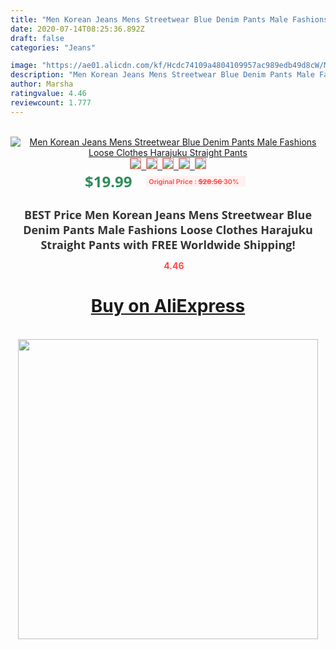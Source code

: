 ```yaml
---
title: "Men Korean Jeans Mens Streetwear Blue Denim Pants Male Fashions Loose Clothes Harajuku Straight Pants"
date: 2020-07-14T08:25:36.892Z
draft: false
categories: "Jeans"

image: "https://ae01.alicdn.com/kf/Hcdc74109a4804109957ac989edb49d8cW/Men-Korean-Jeans-Mens-Streetwear-Blue-Denim-Pants-Male-Fashions-Loose-Clothes-Harajuku-Straight-Pants.jpg"
description: "Men Korean Jeans Mens Streetwear Blue Denim Pants Male Fashions Loose Clothes Harajuku Straight Pants"
author: Marsha
ratingvalue: 4.46
reviewcount: 1.777
---
```

<br>
<div style="text-align: center;">
<a href="https://s.click.aliexpress.com/e/_ASNox3" target="_blank" rel="nofollow noopener noreferrer"><img alt="Men Korean Jeans Mens Streetwear Blue Denim Pants Male Fashions Loose Clothes Harajuku Straight Pants" class="magnifier-image" src="https://ae01.alicdn.com/kf/Hcdc74109a4804109957ac989edb49d8cW/Men-Korean-Jeans-Mens-Streetwear-Blue-Denim-Pants-Male-Fashions-Loose-Clothes-Harajuku-Straight-Pants.jpg_640x640.jpg">
<br>
<img style="border:1px solid salmon" src="https://ae01.alicdn.com/kf/Hcdc74109a4804109957ac989edb49d8cW/Men-Korean-Jeans-Mens-Streetwear-Blue-Denim-Pants-Male-Fashions-Loose-Clothes-Harajuku-Straight-Pants.jpg_120x120.jpg">&nbsp;&nbsp;<img style="border:1px solid salmon" src="https://ae01.alicdn.com/kf/Ha673efbacb01444da5de557c131034e1o/Men-Korean-Jeans-Mens-Streetwear-Blue-Denim-Pants-Male-Fashions-Loose-Clothes-Harajuku-Straight-Pants.jpg_120x120.jpg">&nbsp;&nbsp;<img style="border:1px solid salmon" src="https://ae01.alicdn.com/kf/Hb67c1135c08c498f92d5f81670e9ab78Q/Men-Korean-Jeans-Mens-Streetwear-Blue-Denim-Pants-Male-Fashions-Loose-Clothes-Harajuku-Straight-Pants.jpg_120x120.jpg">&nbsp;&nbsp;<img style="border:1px solid salmon" src="https://ae01.alicdn.com/kf/H238bda407a9940d1a6aae72c530e68a1P/Men-Korean-Jeans-Mens-Streetwear-Blue-Denim-Pants-Male-Fashions-Loose-Clothes-Harajuku-Straight-Pants.jpg_120x120.jpg">&nbsp;&nbsp;<img style="border:1px solid salmon" src="https://ae01.alicdn.com/kf/H61b4550d6d9040a4acd458abe1adf886Y/Men-Korean-Jeans-Mens-Streetwear-Blue-Denim-Pants-Male-Fashions-Loose-Clothes-Harajuku-Straight-Pants.jpg_120x120.jpg"></a></div><br0>
<div style="text-align: center;"><span style="background-color: white; border: 0px; box-sizing: border-box; color: seagreen; display: inline-block; font-family: &quot;open sans&quot; , &quot;arial&quot; , &quot;helvetica&quot; , sans-serif , &quot;heiti&quot;; font-size: 24px; font-stretch: inherit; font-weight: 700; line-height: inherit; margin: 0px 10px 0px 0px; padding: 0px; vertical-align: middle;">$19.99 </span>
<span style="background: rgb(255 , 241 , 241); border-radius: 3px; border: 0px; box-sizing: border-box; color: #ff4747; display: inline-block; font-family: inherit; font-size: 12px; font-stretch: inherit; font-style: inherit; font-variant: inherit; font-weight: 600; line-height: inherit; margin: 0px; padding: 2px 5px; transform: scale(0.9); vertical-align: middle;">Original Price : <b style="text-decoration: line-through;">$28.56 </b> 30%&nbsp;&nbsp;</span></div>
<h1 style="color: #333333; display: inline-block; font-family: &quot;open sans&quot; , &quot;arial&quot; , &quot;helvetica&quot; , sans-serif , &quot;heiti&quot;; font-size: 18px; font-stretch: inherit; font-weight: 700; text-align: center;">BEST Price Men Korean Jeans Mens Streetwear Blue Denim Pants Male Fashions Loose Clothes Harajuku Straight Pants with FREE Worldwide Shipping!</h1>
<div style="color: #ff4747; text-align: center;">
<img src="https://4.bp.blogspot.com/-M0ZcTcb-5uY/XleCXlxnR4I/AAAAAAAAAEc/OrjgMkXV1oMQFaCRZj5HQwOCBcu3w1FegCPcBGAYYCw/s1600/star.png" style="height: 15px;">&nbsp;<b>4.46</b></div>
<div class="button_cont" align="center"><a class="buynow_a" href="https://s.click.aliexpress.com/e/_ASNox3" target="_blank" rel="nofollow noopener noreferrer"><H1>Buy on AliExpress</H1></a></div><br>
<div class="separator" style="clear: both; text-align: center;">
<img src="https://lh3.googleusercontent.com/-pTy5HemUv9M/XlePHvY0dAI/AAAAAAAAAE4/0nX5iRUoIWY8eMW9Dpxeirr157OZliDIgCLcBGAsYHQ/s1600/badge.gif" width="480">
</div>
